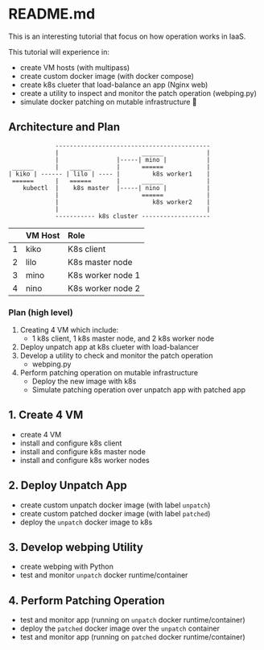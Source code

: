 # README.md
This is an interesting tutorial that focus on how operation works in IaaS.  

This tutorial will experience in:
- create VM hosts (with multipass)
- create custom docker image (with docker compose)
- create k8s clueter that load-balance an app (Nginx web)
- create a utility to inspect and monitor the patch operation (webping.py)
- simulate docker patching on mutable infrastructure :sparkler:

## Architecture and Plan
```
             -------------------------------------------
             |                       ______            |
             |                |-----| mino |           |
 ______      |   ______       |      ======            |
| kiko | ------ | lilo | ---- |         k8s worker1    |
 ======      |   ======       |      ______            |
    kubectl  |    k8s master  |-----| nino |           |
             |                       ======            |
             |                          k8s worker2    |
             |                                         | 
             ----------- k8s cluster -------------------

```

|     | VM Host | Role              |
| --: | :------ | :---------------- |
| 1   | kiko    | K8s client        |
| 2   | lilo    | K8s master node   |
| 3   | mino    | K8s worker node 1 |
| 4   | nino    | K8s worker node 2 |


### Plan (high level) 
1. Creating 4 VM which include: 
   - 1 k8s client, 1 k8s master node, and 2 k8s worker node
2. Deploy unpatch app at k8s clueter with load-balancer
3. Develop a utility to check and monitor the patch operation
   - webping.py
4. Perform patching operation on mutable infrastructure
   - Deploy the new image with k8s
   - Simulate patching operation over unpatch app with patched app

## 1. Create 4 VM
- create 4 VM
- install and configure k8s client
- install and configure k8s master node
- install and configure k8s worker nodes

## 2. Deploy Unpatch App
- create custom unpatch docker image (with label `unpatch`)
- create custom patched docker image (with label `patched`)
- deploy the `unpatch` docker image to k8s

## 3. Develop webping Utility
- create webping with Python
- test and monitor `unpatch` docker runtime/container

## 4. Perform Patching Operation
- test and monitor app (running on `unpatch` docker runtime/container)
- deploy the `patched` docker image over the `unpatch` container
- test and monitor app (running on `patched` docker runtime/container)


